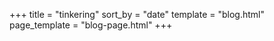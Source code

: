 +++
title = "tinkering"
sort_by = "date"
template = "blog.html"
page_template = "blog-page.html"
+++

